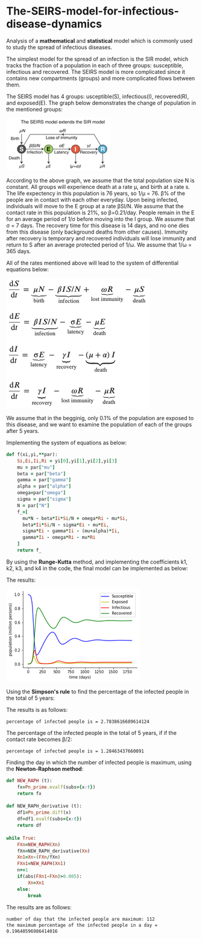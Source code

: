 # The-SEIRS-model-for-infectious-disease-dynamics
Analysis of a **mathematical** and **statistical** model which is commonly used to study the spread of infectious diseases.

The simplest model for the spread of an infection is the SIR model, which tracks the fraction of a population in each of three groups: susceptible, infectious and recovered. The SEIRS model is more complicated since it contains new compartments (groups) and more complicated flows between them.

The SEIRS model has 4 groups: usceptible(S), infectious(I), recovered(R), and exposed(E). The graph below demonstrates the change of population in the mentioned groups:

![My Image](1.png)

According to the above graph, we assume that the total population size N is constant. All groups will experience death at a rate µ, and birth at a rate s. The life expectency in this population is 76 years, so 1/µ = 76. β% of the people are in contact with each other everyday. Upon being infected, individuals will move to the E group at a rate βSI/N. We assume that the contact rate in this population is 21%, so β=0.21/day. People remain in the E for an average period of 1/σ before moving into the I group. We assume that σ = 7 days. The recovery time for this disease is 14 days, and no one dies from this disease (only background deaths from other causes). Immunity after recovery is temporary and recovered individuals will lose immunity and return to S after an average protected period of 1/ω. We assume that 1/ω = 365 days. 

All of the rates mentioned above will lead to the system of differential equations below:

![My Image](2.png)

We assume that in the begginig, only 0.1% of the population are exposed to this disease, and we want to examine the population of each of the groups after 5 years.

Implementing the system of equations as below:

```ruby
def f(xi,yi,**par): 
    Si,Ei,Ii,Ri = yi[0],yi[1],yi[2],yi[3] 
    mu = par["mu"]
    beta = par["beta"]
    gamma = par["gamma"]
    alpha = par["alpha"]
    omega=par["omega"]
    sigma = par["sigma"]
    N = par["N"]
    f_=[
      mu*N - beta*Ii*Si/N + omega*Ri - mu*Si,
      beta*Ii*Si/N - sigma*Ei - mu*Ei,
      sigma*Ei - gamma*Ii - (mu+alpha)*Ii,
      gamma*Ii - omega*Ri - mu*Ri  
    ]
    return f_
```

By using the **Runge-Kutta** method, and implementing the coefficients k1, k2, k3, and k4 in the code, the final model can be implemented as below:

The results:

![My Image](3.png)

Using the **Simpson's rule** to find the percentage of the infected people in the total of 5 years:

The results is as follows:
  
```
percentage of infected people is = 2.7838616689614124
```

The percentage of the infected people in the total of 5 years, if if the contact rate becomes β/2:

```
percentage of infected people is = 1.28463437660091
```

Finding the day in which the number of infected people is maximum, using the **Newton-Raphson method**:

```ruby
def NEW_RAPH (t):
    fx=Pn_prime.evalf(subs={x:t})
    return fx
    
def NEW_RAPH_derivative (t):
    df1=Pn_prime.diff(x)
    df=df1.evalf(subs={x:t})
    return df
    
while True:
    FXn=NEW_RAPH(Xn)
    fXn=NEW_RAPH_derivative(Xn)
    Xn1=Xn-(FXn/fXn)
    FXn1=NEW_RAPH(Xn1)
    n+=1
    if(abs(FXn1-FXn)>0.005):
        Xn=Xn1
    else:
        break
```

The results are as follows:

```
number of day that the infected people are maximum: 112
the maximum percentage of the infected people in a day = 0.19640596986414016
```

